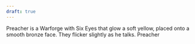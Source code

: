 ```yaml
---
draft: true
---
```

Preacher is a Warforge with Six Eyes that glow a soft yellow, placed onto a smooth bronze face. They flicker slightly as he talks. Preacher